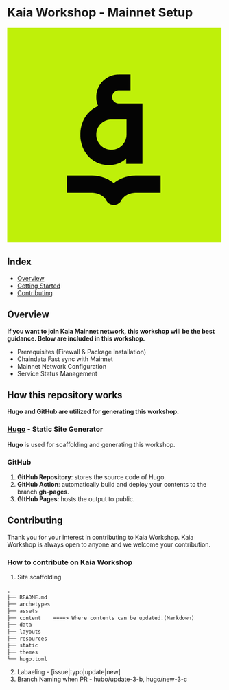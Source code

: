 # Kaia Workshop - Mainnet Setup

![Kaia Docs](/static/images/Kaia-docs.png)

## Index
  - [Overview](#overview) 
  - [Getting Started](#getting-started)
  - [Contributing](#contributing)
<!--  Other options to write Readme
  - [Deployment](#deployment)
  - [Used or Referenced Projects](Used-or-Referenced-Projects)
-->

## Overview
<!-- Write Overview about this project -->
**If you want to join Kaia Mainnet network, this workshop will be the best guidance. Below are included in this workshop.**
- Prerequisites (Firewall & Package Installation)
- Chaindata Fast sync with Mainnet
- Mainnet Network Configuration
- Service Status Management

## How this repository works
**Hugo and GitHub are utilized for generating this workshop.**
### [Hugo](https://gohugo.io/about/) - Static Site Generator
**Hugo** is used for scaffolding and generating this workshop.
### GitHub
1. **GitHub Repository**: stores the source code of Hugo.
2. **GitHub Action**: automatically build and deploy your contents to the branch **gh-pages**.
3. **GItHub Pages**: hosts the output to public.

## Contributing
<!-- Write the way to contribute -->
Thank you for your interest in contributing to Kaia Workshop. Kaia Workshop is always open to anyone and we welcome your contribution. 
### How to contribute on Kaia Workshop
1. Site scaffolding
```
.
├── README.md
├── archetypes
├── assets
├── content    ====> Where contents can be updated.(Markdown)
├── data
├── layouts
├── resources
├── static
├── themes
└── hugo.toml
```
2. Labaeling - [issue|typo|update|new]
3. Branch Naming when PR - hubo/update-3-b, hugo/new-3-c 
